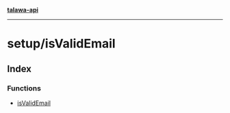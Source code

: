 [**talawa-api**](../../README.md)

***

# setup/isValidEmail

## Index

### Functions

- [isValidEmail](functions/isValidEmail.md)

